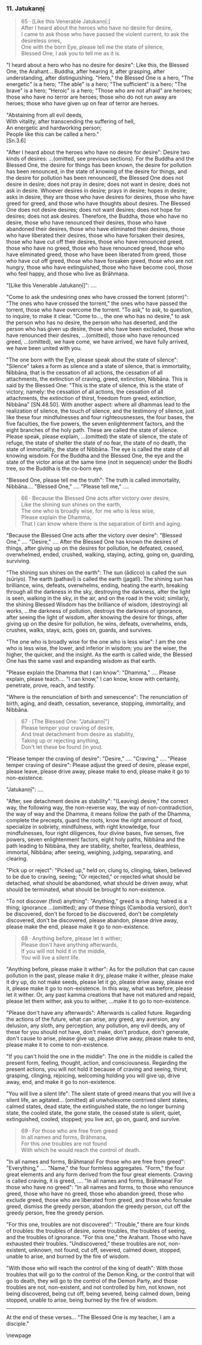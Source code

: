 ### 11. Jatukanṇị̄

> 65 &middot; [Like this Venerable Jatukanṇị̄:]  
After I heard about the heroes who have no desire for desire,  
I came to ask those who have passed the violent current, to ask the desireless ones,  
One with the born Eye, please tell me the state of silence,  
Blessed One, I ask you to tell me as it is.

"I heard about a hero who has no desire for desire": Like this, the Blessed One,
the Arahant...  Buddha, after hearing it, after grasping, after understanding,
after distinguishing. "Hero," the Blessed One is a hero, "The energetic" is a
hero; "The able" is a hero; "The sufficient" is a hero; "The brave" is a hero;
"Heroic" is a hero; "Those who are not afraid" are heroes; those who have no
terror are heroes; those who do not run away are heroes; those who have given up
on fear of terror are heroes.

"Abstaining from all evil deeds,  
With vitality, after transcending the suffering of hell,  
An energetic and hardworking person;  
People like this can be called a hero."  
[Sn.3.6]

"After I heard about the heroes who have no desire for desire": Desire two
kinds of desires: ...(omitted, see previous sections). For the Buddha and the
Blessed One, the desire for things has been known, the desire for pollution has
been renounced, in the state of knowing of the desire for things, and the desire
for pollution has been renounced(, the Blessed One does not desire in desire;
does not pray in desire; does not want in desire; does not ask in desire.
Whoever desires in desire; prays in desire; hopes in desire; asks in desire,
they are those who have desires for desires, those who have greed for greed, and
those who have thoughts about desires. The Blessed One does not desire desires;
does not want desires; does not hope for desires; does not ask desires.
Therefore, the Buddha,  those who have no desire, those who have renounced their
desires, those who have abandoned their desires, those who have eliminated their
desires, those who have liberated their desires, those who have forsaken their
desires, those who have cut off their desires, those who have renounced greed,
those who have no greed, those who have renounced greed, those who have
eliminated greed, those who have been liberated from greed, those who have cut
off greed, those who have forsaken greed, those who are not hungry, those who
have extinguished, those who have become cool, those who feel happy, and those
who live as Brāhmaṇa.

"[Like this Venerable Jatukanṇị̄]": ....

"Come to ask the undesiring ones who have crossed the torrent (storm)": "The
ones who have crossed the torrent," the ones who have passed the torrent, those
who have overcome the torrent. "To ask," to ask, to question, to inquire, to
make it clear. "Come to..., the one who has no desire," to ask the person who
has no desire, the person who has deserted, and the person who has given up
desire, those who have been excluded, those who have renounced their desires,
...(omitted), those who have renounced greed, ...(omitted), we have come, we
have arrived, we have fully arrived, we have been united with you.

"The one born with the Eye, please speak about the state of silence": "Silence"
takes a form as silence and a state of silence, that is immortality, Nibbāna,
that is the cessation of all actions, the cessation of all attachments, the
extinction of craving, greed, extinction, Nibbāna. This is said by the Blessed
One: "This is the state of silence, this is the state of victory, namely: the
cessation of all actions, the cessation of all attachments, the extinction of
thirst, freedom from greed, extinction, Nibbāna" [SN.48.50]. With another
aspect: where all dhammas lead to the realization of silence, the touch of
silence, and the testimony of silence, just like these four mindfulnesses and
four righteousnesses, the four bases, the five faculties, the five powers, the
seven enlightenment factors, and the eight branches of the holy path. These are
called the state of silence. Please speak, please explain, ...(omitted) the
state of silence, the state of refuge, the state of shelter the state of no
fear, the state of no death, the state of immortality, the state of Nibbāna. The
eye is called the state of all knowing wisdom. For the Buddha and the Blessed
One, the eye and the state of the victor arise at the same time (not in
sequence) under the Bodhi tree, so the Buddha is the co-born eye.

"Blessed One, please tell me the truth": The truth is called immortality,
Nibbāna.... "Blessed One," .... "Please tell me," ....

> 66 &middot; Because the Blessed One acts after victory over desire,  
Like the shining sun shines on the earth,  
The one who is broadly wise, for me who is less wise,  
Please explain the Dhamma,  
That I can know where there is the separation of birth and aging.

"Because the Blessed One acts after the victory over desire": "Blessed One,"
.... "Desire," .... After the Blessed One has known the desires of things, after
giving up on the desires for pollution, he defeated, ceased, overwhelmed, ended,
crushed, walking, staying, acting, going on, guarding, surviving.

"The shining sun shines on the earth": The sun (ādicco) is called the sun
(sūriyo). The earth (pathavī) is called the earth (jagatī). The shining sun has
brilliance, wins, defeats, overwhelms, ending, heating the earth, breaking
through all the darkness in the sky, destroying the darkness, after the light is
seen, walking in the sky, in the air, and on the road in the void; similarly,
the shining Blessed Wisdom has the brilliance of wisdom, (destroying) all works,
...the darkness of pollution, destroys the darkness of ignorance, after seeing
the light of wisdom, after knowing the desire for things, after giving up on the
desire for pollution, he wins, defeats, overwhelms, ends, crushes, walks, stays,
acts, goes on, guards, and survives.

"The one who is broadly wise for the one who is less wise": I am the one who is
less wise, the lower, and inferior in wisdom; you are the wiser, the higher, the
quicker, and the insight. As the earth is called wide, the Blessed One has the
same vast and expanding wisdom as that earth.

"Please explain the Dhamma that I can know": "Dhamma," .... Please explain,
please teach.... "I can know," I can know, know with certainty, penetrate,
prove, reach, and testify.

"Where is the renunciation of birth and senescence": The renunciation of birth,
aging, and death, cessation, severance, stopping, immortality, and Nibbāna.

> 67 &middot; [The Blessed One: "Jatukanṇị̄"]  
Please temper your craving of desire,  
And treat detachment from desire as stability,  
Taking up or rejecting anything,  
Don't let these be found (in you).

"Please temper the craving of desire": "Desire," .... "Craving," .... "Please
temper craving of desire": Please adjust the greed of desire, please expel,
please leave, please drive away, please make to end, please make it go to
non-existence.

"Jatukanṇị̄": ....

"After, see detachment desire as stability": "(Leaving) desire," the correct
way, the following way, the non-reverse way, the way of non-contradiction, the
way of way and the Dhamma,  it means follow the path of the Dhamma, complete the
precepts, guard the roots, know the right amount of food, specialize in
sobriety, mindfulness, with right knowledge, four mindfulnesses, four right
diligences, four divine bases, five senses, five powers, seven enlightenment
factors, eight holy paths, Nibbāna and the path leading to Nibbāna, they are
stability, shelter, fearless, deathless, immortal, Nibbāna; after seeing,
weighing, judging, separating, and clearing.

"Pick up or reject": "Picked up," held on, clung to, clinging, taken, believed
to be due to craving, seeing; "Or rejected," or rejected what should be
detached, what should be abandoned, what should be driven away, what should be
terminated, what should be brought to non-existence.

"To not discover (find) anything": "Anything," greed is a thing; hatred is a
thing; ignorance ...(omitted); any of these things (Cambodia version), don't be
discovered, don't be forced to be discovered, don't be completely discovered,
don't be discovered, please abandon, please drive away, please make the end,
please make it go to non-existence.

> 68 &middot; Anything before, please let it wither;  
Please don't have anything afterwards,  
If you will not hold it in the middle,  
You will live a silent life.

"Anything before, please make it wither": As for the pollution that can cause
pollution in the past, please make it dry, please make it wither, please make it
dry up, do not make seeds, please let it go, please drive away, please end it,
please make it go to non-existence. In this way, what was before, please let it
wither. Or, any past kamma creations that have not matured and repaid, please
let them wither, ask you to wither, ...make it to go to non-existence.

"Please don't have any afterwards": Afterwards is called future. Regarding the
actions of the future, what can arise, any greed, any aversion, any delusion,
any sloth, any perception, any pollution, any evil deeds, any of these for you
should not have, don't make, don't produce, don't generate, don't cause to
arise, please give up, please drive away, please make to end, please make it to
come to non-existence.

"If you can't hold the one in the middle": The one in the middle is called the
present form, feeling, thought, action, and consciousness. Regarding the present
actions, you will not hold it because of craving and seeing, thirst, grasping,
clinging, rejoicing, welcoming holding you will give up, drive away, end, and
make it go to non-existence.

"You will live a silent life": The silent state of greed means that you will
live a silent life, an agitated... (omitted) all unwholesome contrived silent
states, calmed states, dead state, the extinguished state, the no longer burning
state, the cooled state, the gone state, the ceased state is silent, quiet,
extinguished, cooled, stopped; you live act, go on, guard, and survive.

> 69 &middot; For those who are free from greed  
In all names and forms, Brāhmaṇa,  
For this one troubles are not found  
With which he would reach the control of death.

"In all names and forms, Brāhmaṇa! For those who are free from greed":
"Everything," .... "Name," the four formless aggregates. "Form," the four great
elements and any form derived from the four great elements. Craving is called
craving, it is greed, .... "In all names and forms, Brāhmaṇa! For those who have
no greed": "In all names and forms, to those who renounce greed, those who have
no greed, those who abandon greed, those who exclude greed, those who are
liberated from greed, and those who forsake greed, dismiss the  greedy person,
abandon the greedy person, cut off the greedy person, free the greedy person.

"For this one, troubles are not discovered": "Trouble," there are four kinds
of troubles: the troubles of desire, some troubles, the troubles of seeing, and
the troubles of ignorance. "For this one," the Arahant. Those who have
exhausted their troubles. "Undiscovered," these troubles are not, non-existent,
unknown, not found, cut off, severed, calmed down, stopped, unable to arise,
and burned by the fire of wisdom.

"With those who will reach the control of the king of death": With those troubles
that will go to the control of the Demon King, or the control that will go to
death, they will go to the control of the Demon Party, and those troubles are
not, non-existent, and not controlled by him, not known, not being discovered,
being cut off, being severed, being calmed down, being stopped, unable to arise,
being burned by the fire of wisdom.

---

At the end of these verses... "The Blessed One is my teacher, I am a disciple."

\newpage
